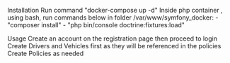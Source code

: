 Installation
  Run command "docker-compose up -d"
  Inside php container , using bash, run commands below in folder /var/www/symfony_docker:
    - "composer install"
    - "php bin/console doctrine:fixtures:load"

Usage
  Create an account on the registration page then proceed to login
  Create Drivers and Vehicles first as they will be referenced in the policies
  Create Policies as needed
